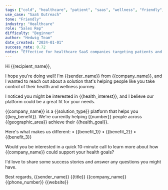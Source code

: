 ```yaml
---
tags: ["cold", "healthcare", "patient", "saas", "wellness", "friendly", "B2C"]
use_case: "SaaS Outreach"
tone: "Friendly"
industry: "Healthcare"
role: "Sales Rep"
difficulty: "Beginner"
author: "Hedwig Team"
date_created: "2024-01-01"
success_rate: 0.72
notes: "Effective for healthcare SaaS companies targeting patients and wellness consumers"
---
```


Hi {{recipient_name}},

I hope you're doing well! I'm {{sender_name}} from {{company_name}}, and I wanted to reach out about a solution that's helping people like you take control of their health and wellness journey.

I noticed you might be interested in {{health_interest}}, and I believe our platform could be a great fit for your needs.

{{company_name}} is a {{solution_type}} platform that helps you {{key_benefit}}. We're currently helping {{number}} people across {{geographic_area}} achieve their {{health_goal}}.

Here's what makes us different:
• {{benefit_1}}
• {{benefit_2}}
• {{benefit_3}}

Would you be interested in a quick 10-minute call to learn more about how {{company_name}} could support your health goals?

I'd love to share some success stories and answer any questions you might have.

Best regards,
{{sender_name}}
{{title}}
{{company_name}}
{{phone_number}}
{{website}} 